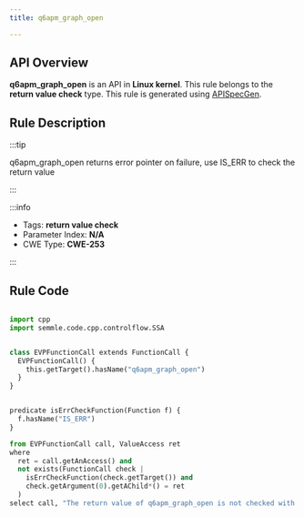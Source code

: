 ```yaml
---
title: q6apm_graph_open

---
```



## API Overview
**q6apm_graph_open** is an API in **Linux kernel**. This rule belongs to the **return value check** type. This rule is generated using [APISpecGen](../../tools/APISpecGen).
## Rule Description

:::tip

q6apm_graph_open returns error pointer on failure, use IS_ERR to check the return value

:::

:::info

- Tags: **return value check**
- Parameter Index: **N/A**
- CWE Type: **CWE-253**

:::

## Rule Code
```python

import cpp
import semmle.code.cpp.controlflow.SSA


class EVPFunctionCall extends FunctionCall {
  EVPFunctionCall() {
    this.getTarget().hasName("q6apm_graph_open")
  }
}


predicate isErrCheckFunction(Function f) {
  f.hasName("IS_ERR") 
}

from EVPFunctionCall call, ValueAccess ret
where
  ret = call.getAnAccess() and
  not exists(FunctionCall check |
    isErrCheckFunction(check.getTarget()) and
    check.getArgument(0).getAChild*() = ret
  )
select call, "The return value of q6apm_graph_open is not checked with IS_ERR."
    
```